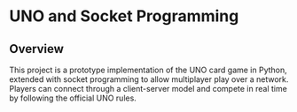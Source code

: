 # UNO and Socket Programming

## Overview
This project is a prototype implementation of the UNO card game in Python, extended with socket programming to allow multiplayer play over a network. Players can connect through a client-server model and compete in real time by following the official UNO rules.
